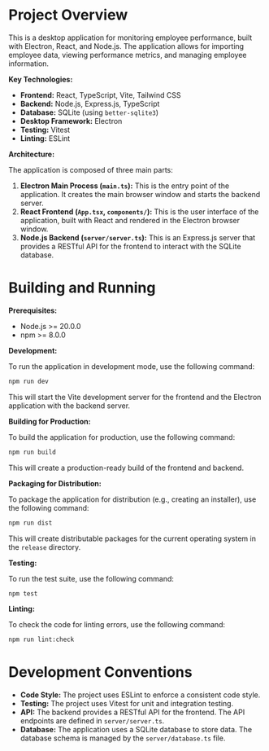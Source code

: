 # Project Overview

This is a desktop application for monitoring employee performance, built with Electron, React, and Node.js. The application allows for importing employee data, viewing performance metrics, and managing employee information.

**Key Technologies:**

*   **Frontend:** React, TypeScript, Vite, Tailwind CSS
*   **Backend:** Node.js, Express.js, TypeScript
*   **Database:** SQLite (using `better-sqlite3`)
*   **Desktop Framework:** Electron
*   **Testing:** Vitest
*   **Linting:** ESLint

**Architecture:**

The application is composed of three main parts:

1.  **Electron Main Process (`main.ts`):** This is the entry point of the application. It creates the main browser window and starts the backend server.
2.  **React Frontend (`App.tsx`, `components/`):** This is the user interface of the application, built with React and rendered in the Electron browser window.
3.  **Node.js Backend (`server/server.ts`):** This is an Express.js server that provides a RESTful API for the frontend to interact with the SQLite database.

# Building and Running

**Prerequisites:**

*   Node.js >= 20.0.0
*   npm >= 8.0.0

**Development:**

To run the application in development mode, use the following command:

```bash
npm run dev
```

This will start the Vite development server for the frontend and the Electron application with the backend server.

**Building for Production:**

To build the application for production, use the following command:

```bash
npm run build
```

This will create a production-ready build of the frontend and backend.

**Packaging for Distribution:**

To package the application for distribution (e.g., creating an installer), use the following command:

```bash
npm run dist
```

This will create distributable packages for the current operating system in the `release` directory.

**Testing:**

To run the test suite, use the following command:

```bash
npm test
```

**Linting:**

To check the code for linting errors, use the following command:

```bash
npm run lint:check
```

# Development Conventions

*   **Code Style:** The project uses ESLint to enforce a consistent code style.
*   **Testing:** The project uses Vitest for unit and integration testing.
*   **API:** The backend provides a RESTful API for the frontend. The API endpoints are defined in `server/server.ts`.
*   **Database:** The application uses a SQLite database to store data. The database schema is managed by the `server/database.ts` file.
